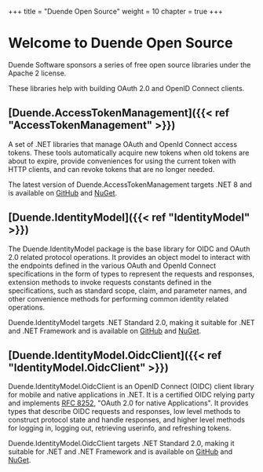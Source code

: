 +++
title = "Duende Open Source"
weight = 10
chapter = true
+++


Welcome to Duende Open Source
========================

Duende Software sponsors a series of free open source libraries under the Apache 2 license.

These libraries help with building OAuth 2.0 and OpenID Connect clients. 

## [Duende.AccessTokenManagement]({{< ref "AccessTokenManagement" >}})

A set of .NET libraries that manage OAuth and OpenId Connect access tokens. These tools automatically acquire new tokens when old tokens are about to expire, provide conveniences for using the current token with HTTP clients, and can revoke tokens that are no longer needed.

The latest version of Duende.AccessTokenManagement targets .NET 8 and is available on [GitHub](https://github.com/DuendeSoftware/foss/tree/main/access-token-management) and [NuGet](https://www.nuget.org/packages/Duende.AccessTokenManagement").

## [Duende.IdentityModel]({{< ref "IdentityModel" >}})

The Duende.IdentityModel package is the base library for OIDC and OAuth 2.0 related protocol
operations. It provides an object model to interact with the endpoints defined in the
various OAuth and OpenId Connect specifications in the form of types to represent the
requests and responses, extension methods to invoke requests constants defined in the
specifications, such as standard scope, claim, and parameter names, and other convenience
methods for performing common identity related operations.

Duende.IdentityModel targets .NET Standard 2.0, making it suitable for .NET and .NET Framework and is available on [GitHub](https://github.com/DuendeSoftware/foss/tree/main/identity-model") and [NuGet](https://www.nuget.org/packages/IdentityModel).

## [Duende.IdentityModel.OidcClient]({{< ref "IdentityModel.OidcClient" >}})

Duende.IdentityModel.OidcClient is an OpenID Connect (OIDC) client library for mobile and native
applications in .NET. It is a certified OIDC relying party and implements [RFC
8252](https://datatracker.ietf.org/doc/html/rfc8252/), "OAuth 2.0 for native
Applications". It provides types that describe OIDC requests and responses, low level
methods to construct protocol state and handle responses, and higher level methods for
logging in, logging out, retrieving userinfo, and refreshing tokens.

Duende.IdentityModel.OidcClient targets .NET Standard 2.0, making it suitable for .NET and .NET Framework and is available on [GitHub](https://github.com/DuendeSoftware/foss/tree/main/identity-model-oidc-client) and [NuGet]({{https://www.nuget.org/packages/IdentityModel.OidcClient).
